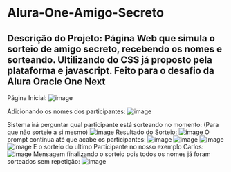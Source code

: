# Alura-One-Amigo-Secreto
Descrição do Projeto:
Página Web que simula o sorteio de amigo secreto, recebendo os nomes e sorteando. Ultilizando do CSS já proposto pela plataforma e javascript.
Feito para o desafio da Alura  Oracle One Next 
-----
Página Inicial:
![image](https://github.com/user-attachments/assets/12c2c765-7e96-4f3c-b256-3ecbae8995b3)

Adicionando os nomes dos participantes:
![image](https://github.com/user-attachments/assets/07a92ce1-6424-4206-b35f-75d5f099ef1d)

Sistema irá perguntar qual participante está sorteando no momento: (Para que não sorteie a si mesmo)
![image](https://github.com/user-attachments/assets/61740d38-d878-4eb1-bcc6-432080008606)
Resultado do Sorteio:
![image](https://github.com/user-attachments/assets/b25effba-cd82-483e-9095-d523507b511c)
O prompt continua até que acabe os participantes:
![image](https://github.com/user-attachments/assets/0437ddcc-fc73-4638-affa-2e8809c09688)
![image](https://github.com/user-attachments/assets/7ef5d8f0-d405-40ae-8cc9-a1d7e27d746f)
![image](https://github.com/user-attachments/assets/445a56a0-0f48-4d62-81af-e9c5b33a873b)
![image](https://github.com/user-attachments/assets/fd5a6c80-b091-407d-b37b-9bfd63b9a4cd)
E o sorteio do ultimo Participante no nosso exemplo Carlos:
![image](https://github.com/user-attachments/assets/ebf7d0e2-c778-4c13-83df-7630b39a765c)
Mensagem finalizando o sorteio pois todos os nomes já foram sorteados sem repetição:
![image](https://github.com/user-attachments/assets/a9116f58-c9b8-4e27-bcd7-8eee1fdde55b)







